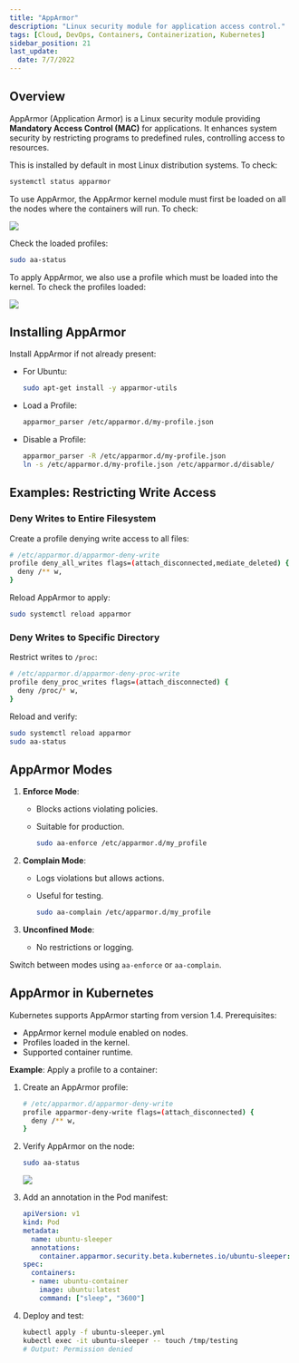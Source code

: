 ```yaml
---
title: "AppArmor"
description: "Linux security module for application access control."
tags: [Cloud, DevOps, Containers, Containerization, Kubernetes]
sidebar_position: 21
last_update:
  date: 7/7/2022
---
```



## Overview

AppArmor (Application Armor) is a Linux security module providing **Mandatory Access Control (MAC)** for applications. It enhances system security by restricting programs to predefined rules, controlling access to resources.

This is installed by default in most Linux distribution systems. To check:

```bash
systemctl status apparmor 
```

To use AppArmor, the AppArmor kernel module must first be loaded on all the nodes where the containers will run. To check:

![](../../Images/check-if-apparmor-is-loaded-or-not.png)

Check the loaded profiles:

```bash
sudo aa-status
```

To apply AppArmor, we also use a profile which must be loaded into the kernel. To check the profiles loaded:

![](../../Images/check-apparmor-profiles-loaded-onto-the-kernel.png)


## Installing AppArmor

Install AppArmor if not already present:

- For Ubuntu:  

   ```bash
   sudo apt-get install -y apparmor-utils
   ```

- Load a Profile:  

   ```bash
   apparmor_parser /etc/apparmor.d/my-profile.json
   ```

- Disable a Profile:  

   ```bash
   apparmor_parser -R /etc/apparmor.d/my-profile.json
   ln -s /etc/apparmor.d/my-profile.json /etc/apparmor.d/disable/
   ```




## Examples: Restricting Write Access

### Deny Writes to Entire Filesystem  

Create a profile denying write access to all files:

```bash
# /etc/apparmor.d/apparmor-deny-write
profile deny_all_writes flags=(attach_disconnected,mediate_deleted) {
  deny /** w,
}
```

Reload AppArmor to apply:  

```bash
sudo systemctl reload apparmor
```

### Deny Writes to Specific Directory  

Restrict writes to `/proc`: 
 
```bash
# /etc/apparmor.d/apparmor-deny-proc-write
profile deny_proc_writes flags=(attach_disconnected) {
  deny /proc/* w,
}
```

Reload and verify: 
 
```bash
sudo systemctl reload apparmor
sudo aa-status
```



## AppArmor Modes

1. **Enforce Mode**:  
   - Blocks actions violating policies.  
   - Suitable for production.  
      
      ```bash
      sudo aa-enforce /etc/apparmor.d/my_profile
      ```

2. **Complain Mode**:  
   - Logs violations but allows actions.  
   - Useful for testing.  
   
      ```bash
      sudo aa-complain /etc/apparmor.d/my_profile
      ```

3. **Unconfined Mode**:  
   - No restrictions or logging.  

Switch between modes using `aa-enforce` or `aa-complain`.


## AppArmor in Kubernetes

Kubernetes supports AppArmor starting from version 1.4. Prerequisites:

- AppArmor kernel module enabled on nodes.
- Profiles loaded in the kernel.
- Supported container runtime.

**Example**: Apply a profile to a container:

1. Create an AppArmor profile:
   ```bash
   # /etc/apparmor.d/apparmor-deny-write
   profile apparmor-deny-write flags=(attach_disconnected) {
     deny /** w,
   }
   ```

2. Verify AppArmor on the node:
   ```bash
   sudo aa-status
   ```

   ![](../../Images/apparmor-verify-if-profile-is-loaded-before-running.png)


3. Add an annotation in the Pod manifest:
   ```yaml
   apiVersion: v1
   kind: Pod
   metadata:
     name: ubuntu-sleeper
     annotations:
       container.apparmor.security.beta.kubernetes.io/ubuntu-sleeper: localhost/apparmor-deny-write
   spec:
     containers:
     - name: ubuntu-container
       image: ubuntu:latest
       command: ["sleep", "3600"]
   ```

4. Deploy and test:
   ```bash
   kubectl apply -f ubuntu-sleeper.yml
   kubectl exec -it ubuntu-sleeper -- touch /tmp/testing
   # Output: Permission denied
   ```